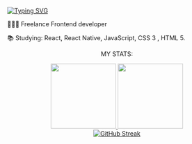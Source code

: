 <a href="https://git.io/typing-svg"><img src="https://readme-typing-svg.demolab.com?font=Fira+Code&weight=600&size=30&duration=2000&pause=1000&color=FF6E96&width=435&lines=Miriany+Esposi" alt="Typing SVG" /></a>

<p>👨🏻‍💻 Freelance Frontend developer</p>

📚 Studying: React, React Native, JavaScript,  CSS 3 , HTML 5.

<div align="center">
  <p>MY STATS:</p>
  <a href="https://github.com/mirianyesposi">
    <img height="150em" src="https://github-readme-stats.vercel.app/api?username=mirianyesposi&show_icons=true&theme=dracula"/>
    <img height="150em" src="https://github-readme-stats.vercel.app/api/top-langs/?username=mirianyesposi&layout=compact&langs_count=7&theme=dracula"/>
  </a>
  <br>
  <a href="https://git.io/streak-stats">
    <img src="https://streak-stats.demolab.com?user=mirianyesposi&theme=dracula&locale=pt_BR&exclude_days=Sun%2CSat" alt="GitHub Streak" />
  </a>
</div>
